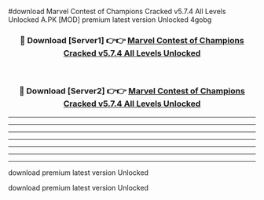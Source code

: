 #download Marvel Contest of Champions Cracked v5.7.4 All Levels Unlocked A.PK [MOD] premium latest version Unlocked 4gobg 



<div align="center">
<h3>🔴 Download [Server1] 👉👉 <a href="https://download1apk.web.app/">Marvel Contest of Champions Cracked v5.7.4 All Levels Unlocked</a></h3><br>

<h3>🔴 Download [Server2] 👉👉 <a href="https://download1apk.web.app/">Marvel Contest of Champions Cracked v5.7.4 All Levels Unlocked</a></h3>
</div>





----------------------------------------------------------

----------------------------------------------------------

----------------------------------------------------------

----------------------------------------------------------

----------------------------------------------------------

----------------------------------------------------------

----------------------------------------------------------

download premium latest version Unlocked

download premium latest version Unlocked
